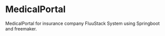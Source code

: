 # MedicalPortal
 MedicalPortal for insurance company FluuStack System using Springboot and freemaker. 
